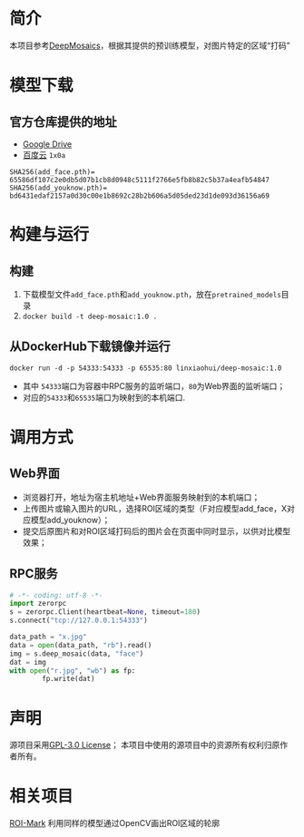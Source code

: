 # 简介
本项目参考[DeepMosaics](https://github.com/HypoX64/DeepMosaics)，根据其提供的预训练模型，对图片特定的区域“打码”

# 模型下载
## 官方仓库提供的地址
   * [Google Drive](https://drive.google.com/open?id=1LTERcN33McoiztYEwBxMuRjjgxh4DEPs)
   * [百度云](https://pan.baidu.com/s/10rN3U3zd5TmfGpO_PEShqQ) `1x0a`

```
SHA256(add_face.pth)= 65586df107c2e0db5d07b1cb8d0948c5111f2766e5fb8b82c5b37a4eafb54847
SHA256(add_youknow.pth)= bd6431edaf2157a0d30c00e1b8692c28b2b606a5d05ded23d1de093d36156a69
```

# 构建与运行
## 构建
   1. 下载模型文件`add_face.pth`和`add_youknow.pth`，放在`pretrained_models`目录
   2. `docker build -t deep-mosaic:1.0 .`

## 从DockerHub下载镜像并运行
   `docker run -d -p 54333:54333 -p 65535:80 linxiaohui/deep-mosaic:1.0`
   * 其中 `54333`端口为容器中RPC服务的监听端口，`80`为Web界面的监听端口；
   * 对应的`54333`和`65535`端口为映射到的本机端口.

# 调用方式

## Web界面
   * 浏览器打开，地址为宿主机地址+Web界面服务映射到的本机端口；
   * 上传图片或输入图片的URL，选择ROI区域的类型（F对应模型add_face，X对应模型add_youknow）；
   * 提交后原图片和对ROI区域打码后的图片会在页面中同时显示，以供对比模型效果；

## RPC服务
```python
# -*- coding: utf-8 -*-
import zerorpc
s = zerorpc.Client(heartbeat=None, timeout=180)
s.connect("tcp://127.0.0.1:54333")

data_path = "x.jpg"
data = open(data_path, "rb").read()
img = s.deep_mosaic(data, "face")
dat = img
with open("r.jpg", "wb") as fp:
        fp.write(dat)
```

# 声明
源项目采用[GPL-3.0 License](https://github.com/HypoX64/DeepMosaics/blob/master/LICENSE)；
本项目中使用的源项目中的资源所有权利归原作者所有。


# 相关项目
[ROI-Mark](../ROI-Mark) 利用同样的模型通过OpenCV画出ROI区域的轮廓
